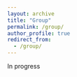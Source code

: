 ```yaml
---
layout: archive
title: "Group"
permalink: /group/
author_profile: true
redirect_from:
  - /group/
---
```

In progress